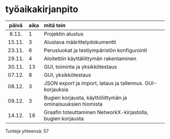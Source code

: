 # työaikakirjanpito

| päivä | aika | mitä tein |
|:----: |:-----|:----------|
| 8.11. | 1    | Projektin alustus |
| 15.11. | 3    | Alustava määrittelydokumentti |
| 23.11. | 6    | Perusluokat ja testiympäristön konfigurointi |
| 29.11. | 4    | Aloitettiin käyttäliittymän rakentaminen |
| 30.11. | 13   | GUI, toiminta ja yksikkötestaus |
| 07.12. | 8    | GUI, yksikkötestaus | 
| 08.12. | 3    | JSON export ja import, lataus ja tallennus. GUI-korjauksia |
| 09.12. | 3    | Bugien korjausta, käyttöliittymän ja ominaisuuksien hiomista |
| 14.12. | 16   | Graafin toteuttaminen NetworkX-kirjastolla, bugien korjausta |

Tunteja yhteensä: 57

